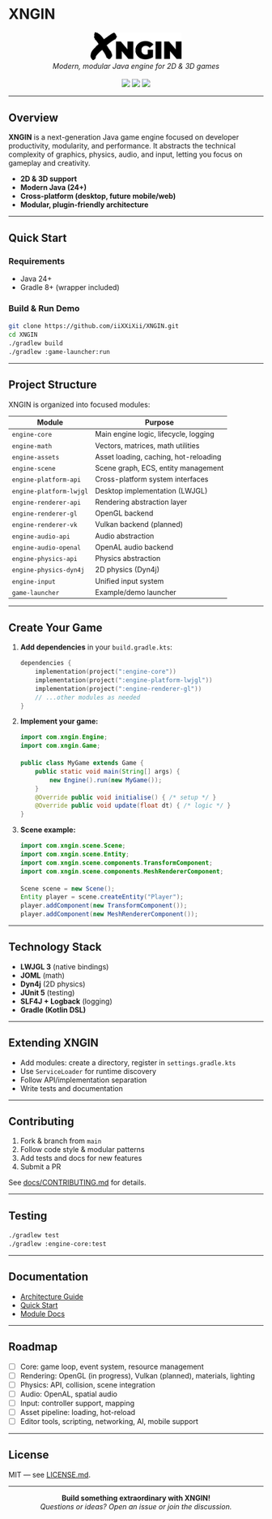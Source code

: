 # XNGIN

<div align="center">
  <img src="docs/images/xngin.png" alt="XNGIN Logo" width="180"/>
  <br>
  <em>Modern, modular Java engine for 2D & 3D games</em>
  <br><br>
  <a href="LICENSE.md"><img src="https://img.shields.io/badge/Licence-MIT-yellow.svg"></a>
  <a href="https://www.oracle.com/java/"><img src="https://img.shields.io/badge/Java-24-orange"></a>
  <a href="https://github.com/iiXXiXii/XNGIN"><img src="https://img.shields.io/badge/Status-Active%20Development-brightgreen"></a>
</div>

---

## Overview

**XNGIN** is a next-generation Java game engine focused on developer productivity, modularity, and performance. It abstracts the technical complexity of graphics, physics, audio, and input, letting you focus on gameplay and creativity.

- **2D & 3D support**
- **Modern Java (24+)**
- **Cross-platform (desktop, future mobile/web)**
- **Modular, plugin-friendly architecture**

---

## Quick Start

### Requirements

- Java 24+
- Gradle 8+ (wrapper included)

### Build & Run Demo

```bash
git clone https://github.com/iiXXiXii/XNGIN.git
cd XNGIN
./gradlew build
./gradlew :game-launcher:run
```

---

## Project Structure

XNGIN is organized into focused modules:

| Module                   | Purpose                                  |
|--------------------------|------------------------------------------|
| `engine-core`            | Main engine logic, lifecycle, logging    |
| `engine-math`            | Vectors, matrices, math utilities        |
| `engine-assets`          | Asset loading, caching, hot-reloading    |
| `engine-scene`           | Scene graph, ECS, entity management      |
| `engine-platform-api`    | Cross-platform system interfaces         |
| `engine-platform-lwjgl`  | Desktop implementation (LWJGL)           |
| `engine-renderer-api`    | Rendering abstraction layer              |
| `engine-renderer-gl`     | OpenGL backend                          |
| `engine-renderer-vk`     | Vulkan backend (planned)                 |
| `engine-audio-api`       | Audio abstraction                        |
| `engine-audio-openal`    | OpenAL audio backend                     |
| `engine-physics-api`     | Physics abstraction                      |
| `engine-physics-dyn4j`   | 2D physics (Dyn4j)                       |
| `engine-input`           | Unified input system                     |
| `game-launcher`          | Example/demo launcher                    |

---

## Create Your Game

1. **Add dependencies** in your `build.gradle.kts`:

    ```kotlin
    dependencies {
        implementation(project(":engine-core"))
        implementation(project(":engine-platform-lwjgl"))
        implementation(project(":engine-renderer-gl"))
        // ...other modules as needed
    }
    ```

2. **Implement your game:**

    ```java
    import com.xngin.Engine;
    import com.xngin.Game;

    public class MyGame extends Game {
        public static void main(String[] args) {
            new Engine().run(new MyGame());
        }
        @Override public void initialise() { /* setup */ }
        @Override public void update(float dt) { /* logic */ }
    }
    ```

3. **Scene example:**

    ```java
    import com.xngin.scene.Scene;
    import com.xngin.scene.Entity;
    import com.xngin.scene.components.TransformComponent;
    import com.xngin.scene.components.MeshRendererComponent;

    Scene scene = new Scene();
    Entity player = scene.createEntity("Player");
    player.addComponent(new TransformComponent());
    player.addComponent(new MeshRendererComponent());
    ```

---

## Technology Stack

- **LWJGL 3** (native bindings)
- **JOML** (math)
- **Dyn4j** (2D physics)
- **JUnit 5** (testing)
- **SLF4J + Logback** (logging)
- **Gradle (Kotlin DSL)**

---

## Extending XNGIN

- Add modules: create a directory, register in `settings.gradle.kts`
- Use `ServiceLoader` for runtime discovery
- Follow API/implementation separation
- Write tests and documentation

---

## Contributing

1. Fork & branch from `main`
2. Follow code style & modular patterns
3. Add tests and docs for new features
4. Submit a PR

See [docs/CONTRIBUTING.md](docs/CONTRIBUTING.md) for details.

---

## Testing

```bash
./gradlew test
./gradlew :engine-core:test
```

---

## Documentation

- [Architecture Guide](docs/architecture.md)
- [Quick Start](docs/quickstart.md)
- [Module Docs](docs/)

---

## Roadmap

- [ ] Core: game loop, event system, resource management
- [ ] Rendering: OpenGL (in progress), Vulkan (planned), materials, lighting
- [ ] Physics: API, collision, scene integration
- [ ] Audio: OpenAL, spatial audio
- [ ] Input: controller support, mapping
- [ ] Asset pipeline: loading, hot-reload
- [ ] Editor tools, scripting, networking, AI, mobile support

---

## License

MIT — see [LICENSE.md](LICENSE.md).

---

<div align="center">
  <strong>Build something extraordinary with XNGIN!</strong><br>
  <em>Questions or ideas? Open an issue or join the discussion.</em>
</div>